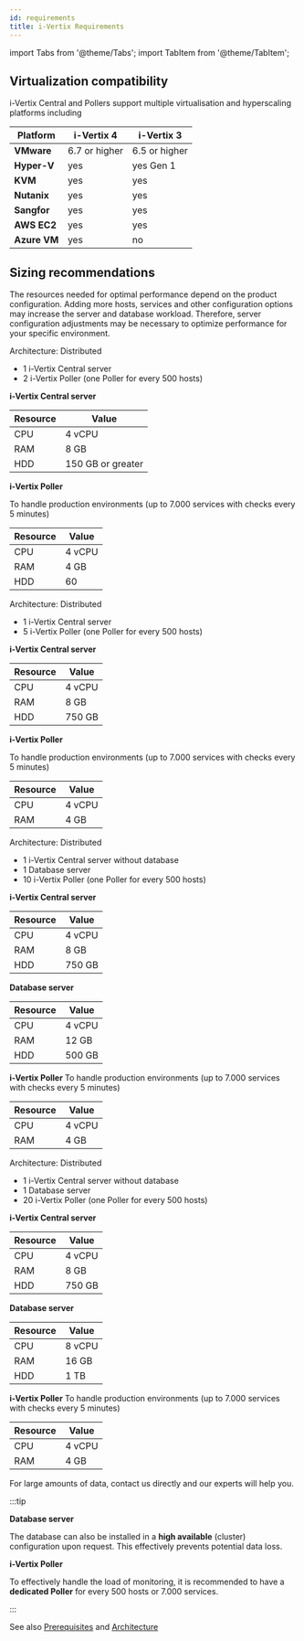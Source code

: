 ```yaml
---
id: requirements
title: i-Vertix Requirements
---
```


import Tabs from '@theme/Tabs';
import TabItem from '@theme/TabItem';

## Virtualization compatibility

i-Vertix Central and Pollers support multiple virtualisation and hyperscaling platforms including

| **Platform**   | **i-Vertix 4** | **i-Vertix 3** |
|-----------------|----------------|----------------|
| **VMware**      | 6.7 or higher  | 6.5 or higher  |
| **Hyper-V**     | yes            | yes Gen 1      |
| **KVM**         | yes            | yes            |
| **Nutanix**     | yes            | yes            |
| **Sangfor**     | yes            | yes            |
| **AWS EC2**     | yes            | yes            |
| **Azure VM**    | yes            | no             |

## Sizing recommendations

The resources needed for optimal performance depend on the product configuration. Adding more hosts, services and other
configuration options may increase the server and database workload. Therefore, server configuration adjustments may be
necessary to optimize performance for your specific environment.

<Tabs>
<TabItem value="1000" label="1.000 Hosts" default>

Architecture: Distributed

* 1 i-Vertix Central server
* 2 i-Vertix Poller (one Poller for every 500 hosts)

**i-Vertix Central server**

| **Resource** | **Value** |
|---------------|-------------------|
| CPU           | 4 vCPU            |
| RAM           | 8 GB              |
| HDD           | 150 GB or greater |

**i-Vertix Poller**

To handle production environments (up to 7.000 services with checks every 5 minutes)

| **Resource** | **Value** |
|---------------|-----------|
| CPU           | 4 vCPU    |
| RAM           | 4 GB      |
| HDD           | 60        |

</TabItem>
<TabItem value="2500" label="2.500 Hosts">

Architecture: Distributed

* 1 i-Vertix Central server
* 5 i-Vertix Poller (one Poller for every 500 hosts)

**i-Vertix Central server**

| **Resource** | **Value** |
|---------------|-----------|
| CPU           | 4 vCPU    |
| RAM           | 8 GB      |
| HDD           | 750 GB    |

**i-Vertix Poller**

To handle production environments (up to 7.000 services with checks every 5 minutes)

| **Resource** | **Value** |
|---------------|-----------|
| CPU           | 4 vCPU    |
| RAM           | 4 GB      |

</TabItem>
<TabItem value="5000" label="5.000 Hosts">

Architecture: Distributed

* 1 i-Vertix Central server without database
* 1 Database server
* 10 i-Vertix Poller (one Poller for every 500 hosts)

**i-Vertix Central server**

| **Resource** | **Value** |
|---------------|-----------|
| CPU           | 4 vCPU    |
| RAM           | 8 GB      |
| HDD           | 750 GB    |

**Database server**

| **Resource** | **Value** |
|---------------|-----------|
| CPU           | 4 vCPU    |
| RAM           | 12 GB     |
| HDD           | 500 GB    |

**i-Vertix Poller**
To handle production environments (up to 7.000 services with checks every 5 minutes)

| **Resource** | **Value** |
|---------------|-----------|
| CPU           | 4 vCPU    |
| RAM           | 4 GB      |

</TabItem>
<TabItem value="10000" label="10.000 Hosts">

Architecture: Distributed

* 1 i-Vertix Central server without database
* 1 Database server
* 20 i-Vertix Poller (one Poller for every 500 hosts)

**i-Vertix Central server**

| **Resource** | **Value** |
|---------------|-----------|
| CPU           | 4 vCPU    |
| RAM           | 8 GB      |
| HDD           | 750 GB    |

**Database server**

| **Resource** | **Value** |
|---------------|-----------|
| CPU           | 8 vCPU    |
| RAM           | 16 GB     |
| HDD           | 1 TB      |

**i-Vertix Poller**
To handle production environments (up to 7.000 services with checks every 5 minutes)

| **Resource** | **Value** |
|---------------|-----------|
| CPU           | 4 vCPU    |
| RAM           | 4 GB      |

</TabItem>
<TabItem value="over-10000" label="Over 10.000 Hosts">

For large amounts of data, contact us directly and our experts will help you.

</TabItem>
</Tabs>

:::tip

**Database server**

The database can also be installed in a **high available** (cluster) configuration upon request. This effectively
prevents potential data loss.

**i-Vertix Poller**

To effectively handle the load of monitoring, it is recommended to have a **dedicated Poller** for every 500 hosts or
7.000 services.

:::

See also [Prerequisites](../../installation/before-you-start/prerequisites.md)
and [Architecture](../../installation/before-you-start/architecture.md)
